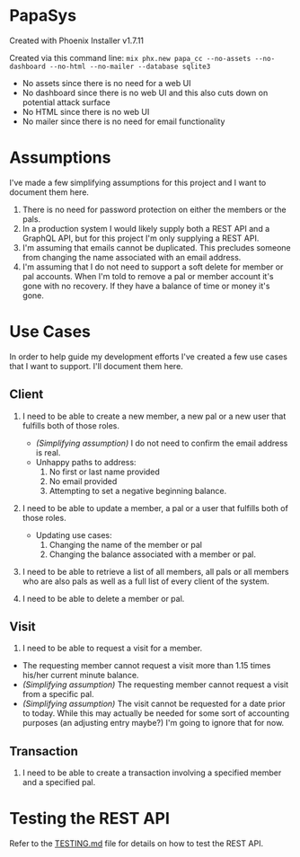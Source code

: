 # PapaSys

Created with Phoenix Installer v1.7.11

Created via this command line:
`mix phx.new papa_cc --no-assets --no-dashboard --no-html --no-mailer --database sqlite3`

* No assets since there is no need for a web UI
* No dashboard since there is no web UI and this also cuts down on potential attack surface
* No HTML since there is no web UI
* No mailer since there is no need for email functionality

# Assumptions

I've made a few simplifying assumptions for this project and I want to document them here.

1. There is no need for password protection on either the members or the pals.
2. In a production system I would likely supply both a REST API and a GraphQL API, but for this project I'm only supplying a REST API.
3. I'm assuming that emails cannot be duplicated.  This precludes someone from changing the name associated with an email address.
4. I'm assuming that I do not need to support a soft delete for member or pal accounts.  When I'm told to remove a pal or member account it's gone with no recovery.  If they have a balance of time or money it's gone. 

# Use Cases

In order to help guide my development efforts I've created a few use cases that I want to support. I'll document them here.

## Client

1. I need to be able to create a new member, a new pal or a new user that fulfills both of those roles.
    * _(Simplifying assumption)_ I do not need to confirm the email address is real.
    * Unhappy paths to address:
      1. No first or last name provided
      2. No email provided
      3. Attempting to set a negative beginning balance.

2. I need to be able to update a member, a pal or a user that fulfills both of those roles. 
    * Updating use cases:
        1. Changing the name of the member or pal
        2. Changing the balance associated with a member or pal.
  
3. I need to be able to retrieve a list of all members, all pals or all members who are also pals as well as a full list of every client of the system.

4. I need to be able to delete a member or pal. 

## Visit
1. I need to be able to request a visit for a member.
  * The requesting member cannot request a visit more than 1.15 times his/her current minute balance.
  * _(Simplifying assumption)_ The requesting member cannot request a visit from a specific pal.
  * _(Simplifying assumption)_ The visit cannot be requested for a date prior to today.  While this may actually be needed for some sort of accounting purposes (an adjusting entry maybe?) I'm going to ignore that for now.

## Transaction
1. I need to be able to create a transaction involving a specified member and a specified pal.

# Testing the REST API
Refer to the [TESTING.md](./TESTING.md) file for details on how to test the REST API.
